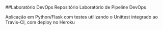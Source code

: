 ##Laboratório DevOps
Repositório Laboratório de Pipeline DevOps 

Aplicação em Python/Flask com testes utilizando o Unittest integrado ao Travis-CI, com deploy no Heroku
